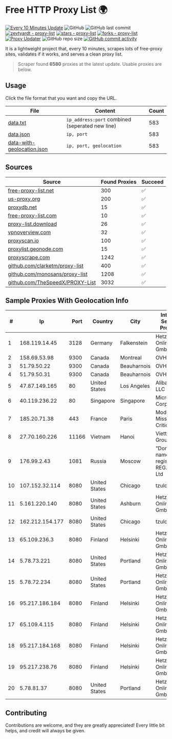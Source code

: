 
# Free HTTP Proxy List 🌍

[![Every 10 Minutes Update](https://github.com/mertguvencli/http-proxy-list/actions/workflows/main.yml/badge.svg?branch=main)](https://github.com/mertguvencli/http-proxy-list/actions/workflows/main.yml)
![GitHub](https://img.shields.io/github/license/mertguvencli/http-proxy-list)
![GitHub last commit](https://img.shields.io/github/last-commit/mertguvencli/http-proxy-list)
[![zevtyardt - proxy-list](https://img.shields.io/static/v1?label=zevtyardt&message=proxy-list&color=blue&logo=github)](https://github.com/zevtyardt/proxy-list "Go to GitHub repo")
[![stars - proxy-list](https://img.shields.io/github/stars/zevtyardt/proxy-list?style=social)](https://github.com/zevtyardt/proxy-list)
[![forks - proxy-list](https://img.shields.io/github/forks/zevtyardt/proxy-list?style=social)](https://github.com/zevtyardt/proxy-list)
[![Proxy Updater](https://github.com/zevtyardt/proxy-list/workflows/Proxy%20Updater/badge.svg)](https://github.com/zevtyardt/proxy-list/actions?query=workflow:"Proxy+Updater")
![GitHub repo size](https://img.shields.io/github/repo-size/zevtyardt/proxy-list)
[![GitHub commit activity](https://img.shields.io/github/commit-activity/m/zevtyardt/proxy-list?logo=commits)](https://github.com/zevtyardt/proxy-list/commits/main)

It is a lightweight project that, every 10 minutes, scrapes lots of free-proxy sites, validates if it works, and serves a clean proxy list.

> Scraper found **6580** proxies at the latest update. Usable proxies are below.

## Usage

Click the file format that you want and copy the URL.

|File|Content|Count|
|----|-------|-----|
|[data.txt](https://raw.githubusercontent.com/mertguvencli/http-proxy-list/main/proxy-list/data.txt)|`ip_address:port` combined (seperated new line)|583|
|[data.json](https://raw.githubusercontent.com/mertguvencli/http-proxy-list/main/proxy-list/data.json)|`ip, port`|583|
|[data-with-geolocation.json](https://raw.githubusercontent.com/mertguvencli/http-proxy-list/main/proxy-list/data-with-geolocation.json)|`ip, port, geolocation`|583|

## Sources

|Source|Found Proxies|Succeed|
|------|-------------|-------|
|[free-proxy-list.net](https://free-proxy-list.net)|300|✅|
|[us-proxy.org](https://www.us-proxy.org)|200|✅|
|[proxydb.net](http://proxydb.net)|15|✅|
|[free-proxy-list.com](https://free-proxy-list.com/?page=&port=&type%5B%5D=http&type%5B%5D=https&up_time=0&search=Search)|10|✅|
|[proxy-list.download](https://www.proxy-list.download/HTTP)|26|✅|
|[vpnoverview.com](https://vpnoverview.com/privacy/anonymous-browsing/free-proxy-servers)|32|✅|
|[proxyscan.io](https://www.proxyscan.io)|100|✅|
|[proxylist.geonode.com](https://proxylist.geonode.com/api/proxy-list?limit=300&page=1&sort_by=lastChecked&sort_type=desc&protocols=http,https)|15|✅|
|[proxyscrape.com](https://api.proxyscrape.com/v2/?request=displayproxies&protocol=http&timeout=10000&country=all&ssl=all&anonymity=all)|1242|✅|
|[github.com/clarketm/proxy-list](https://raw.githubusercontent.com/clarketm/proxy-list/master/proxy-list-raw.txt)|400|✅|
|[github.com/monosans/proxy-list](https://raw.githubusercontent.com/monosans/proxy-list/main/proxies/http.txt)|1208|✅|
|[github.com/TheSpeedX/PROXY-List](https://raw.githubusercontent.com/TheSpeedX/PROXY-List/master/http.txt)|3032|✅|


## Sample Proxies With Geolocation Info

|#|Ip|Port|Country|City|Internet Service Provider|
|-|--|----|-------|----|-------------------------|
|1|168.119.14.45|3128|Germany|Falkenstein|Hetzner Online GmbH|
|2|158.69.53.98|9300|Canada|Montreal|OVH SAS|
|3|51.79.50.22|9300|Canada|Beauharnois|OVH SAS|
|4|51.79.50.31|9300|Canada|Beauharnois|OVH SAS|
|5|47.87.149.165|80|United States|Los Angeles|Alibaba.com LLC|
|6|40.119.236.22|80|Singapore|Singapore|Microsoft Corporation|
|7|185.20.71.38|443|France|Paris|Mod Mission Critical LLC|
|8|27.70.160.226|11166|Vietnam|Hanoi|Viettel Group|
|9|176.99.2.43|1081|Russia|Moscow|"Domain names registrar REG.RU", Ltd|
|10|107.152.32.114|8080|United States|Chicago|tzulo, inc.|
|11|5.161.220.140|8080|United States|Ashburn|Hetzner Online GmbH|
|12|162.212.154.177|8080|United States|Chicago|tzulo, inc.|
|13|65.109.236.3|8080|Finland|Helsinki|Hetzner Online GmbH|
|14|5.78.73.221|8080|United States|Portland|Hetzner Online GmbH|
|15|5.78.72.234|8080|United States|Portland|Hetzner Online GmbH|
|16|95.217.186.184|8080|Finland|Helsinki|Hetzner Online GmbH|
|17|65.109.4.115|8080|Finland|Helsinki|Hetzner Online GmbH|
|18|95.217.184.168|8080|Finland|Helsinki|Hetzner Online GmbH|
|19|95.217.238.76|8080|Finland|Helsinki|Hetzner Online GmbH|
|20|5.78.81.37|8080|United States|Portland|Hetzner Online GmbH|



## Contributing

Contributions are welcome, and they are greatly appreciated! Every
little bit helps, and credit will always be given.

